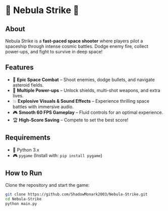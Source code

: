 # 🌌 Nebula Strike 🚀

## **About**  
Nebula Strike is a **fast-paced space shooter** where players pilot a spaceship through intense cosmic battles. Dodge enemy fire, collect power-ups, and fight to survive in deep space!

## **Features**  
- 🎯 **Epic Space Combat** – Shoot enemies, dodge bullets, and navigate asteroid fields.  
- 🚀 **Multiple Power-ups** – Unlock shields, multi-shot weapons, and extra lives.  
- 💥 **Explosive Visuals & Sound Effects** – Experience thrilling space battles with immersive audio.  
- 🎮 **Smooth 60 FPS Gameplay** – Fluid controls for an optimal experience.  
- 🏆 **High-Score Saving** – Compete to set the best score!  

## **Requirements**  
- 🐍 Python 3.x  
- 🎮 `pygame` (Install with: `pip install pygame`)  

## **How to Run**  
Clone the repository and start the game:
```bash
git clone https://github.com/ShadowMonark2003/Nebula-Strike.git
cd Nebula-Strike
python main.py
